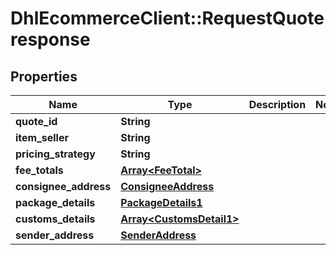 # DhlEcommerceClient::RequestQuoteresponse

## Properties
Name | Type | Description | Notes
------------ | ------------- | ------------- | -------------
**quote_id** | **String** |  |
**item_seller** | **String** |  |
**pricing_strategy** | **String** |  |
**fee_totals** | [**Array&lt;FeeTotal&gt;**](FeeTotal.md) |  |
**consignee_address** | [**ConsigneeAddress**](ConsigneeAddress.md) |  |
**package_details** | [**PackageDetails1**](PackageDetails1.md) |  |
**customs_details** | [**Array&lt;CustomsDetail1&gt;**](CustomsDetail1.md) |  |
**sender_address** | [**SenderAddress**](SenderAddress.md) |  |



